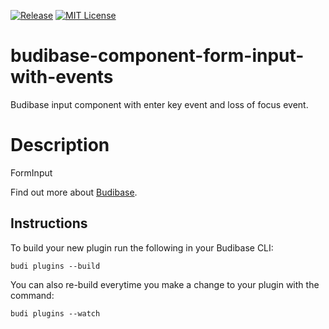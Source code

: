 [![Release](https://github.com/Simoon-F/budibase-component-form-input/actions/workflows/release.yml/badge.svg)](https://github.com/Simoon-F/budibase-component-form-input/actions/workflows/release.yml)
[![MIT License](https://img.shields.io/npm/l/react-native-tab-view.svg?style=flat-square)](https://github.com/Simoon-F/budibase-component-form-input-with-events/blob/master/LICENSE)

# budibase-component-form-input-with-events
Budibase input component with enter key event and loss of focus event.

# Description
FormInput

Find out more about [Budibase](https://github.com/Budibase/budibase).

## Instructions

To build your new  plugin run the following in your Budibase CLI:
```
budi plugins --build
```

You can also re-build everytime you make a change to your plugin with the command:
```
budi plugins --watch
```

